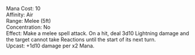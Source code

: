 Mana Cost: 10  
Affinity: Air  
Range: Melee (5ft)  
Concentration: No  
Effect: Make a melee spell attack. On a hit, deal 3d10 Lightning damage and the target cannot take Reactions until the start of its next turn.  
Upcast: +1d10 damage per x2 Mana.